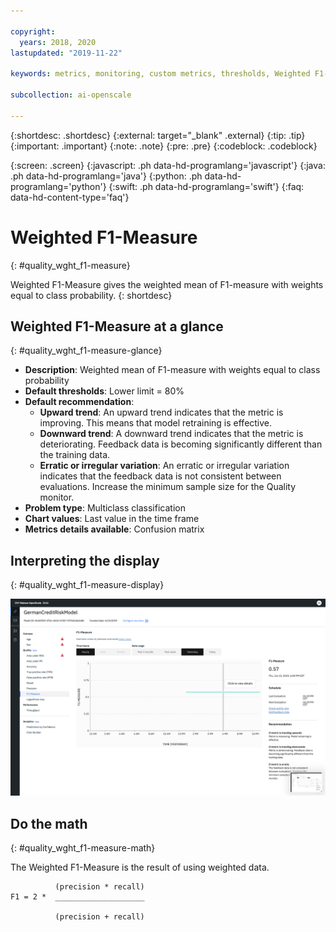 ```yaml
---

copyright:
  years: 2018, 2020
lastupdated: "2019-11-22"

keywords: metrics, monitoring, custom metrics, thresholds, Weighted F1-Measure, score, schedule, recommendation

subcollection: ai-openscale

---
```


{:shortdesc: .shortdesc}
{:external: target="_blank" .external}
{:tip: .tip}
{:important: .important}
{:note: .note}
{:pre: .pre}
{:codeblock: .codeblock}

{:screen: .screen}
{:javascript: .ph data-hd-programlang='javascript'}
{:java: .ph data-hd-programlang='java'}
{:python: .ph data-hd-programlang='python'}
{:swift: .ph data-hd-programlang='swift'}
{:faq: data-hd-content-type='faq'}

# Weighted F1-Measure
{: #quality_wght_f1-measure}

Weighted F1-Measure gives the weighted mean of F1-measure with weights equal to class probability.
{: shortdesc}

## Weighted F1-Measure at a glance
{: #quality_wght_f1-measure-glance}

- **Description**: Weighted mean of F1-measure with weights equal to class probability
- **Default thresholds**: Lower limit = 80%
- **Default recommendation**:
   - **Upward trend**: An upward trend indicates that the metric is improving. This means that model retraining is effective.
   - **Downward trend**: A downward trend indicates that the metric is deteriorating. Feedback data is becoming significantly different than the training data.
   - **Erratic or irregular variation**: An erratic or irregular variation indicates that the feedback data is not consistent between evaluations. Increase the minimum sample size for the Quality monitor.
- **Problem type**: Multiclass classification
- **Chart values**: Last value in the time frame
- **Metrics details available**: Confusion matrix

## Interpreting the display
{: #quality_wght_f1-measure-display}

![the Weighted F1-Measure chart is displayed.](images/wos-quality-f1-meas.png)

## Do the math
{: #quality_wght_f1-measure-math}

The Weighted F1-Measure is the result of using weighted data.

```
          (precision * recall)
F1 = 2 *  ____________________

          (precision + recall)
```